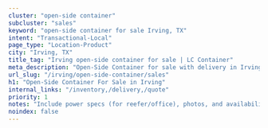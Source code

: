 ```yaml
---
cluster: "open-side container"
subcluster: "sales"
keyword: "open-side container for sale Irving, TX"
intent: "Transactional-Local"
page_type: "Location-Product"
city: "Irving, TX"
title_tag: "Irving open-side container for sale | LC Container"
meta_description: "Open-Side Container for sale with delivery in Irving, TX. LC Container — local Since 2003. Get pricing today."
url_slug: "/irving/open-side-container/sales"
h1: "Open-Side Container For Sale in Irving"
internal_links: "/inventory,/delivery,/quote"
priority: 1
notes: "Include power specs (for reefer/office), photos, and availability."
noindex: false
---
```


<!-- TODO: Add unique city/inventory copy, images, and internal links here. -->
